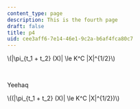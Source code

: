 ```yaml
---
content_type: page
description: This is the fourth page
draft: false
title: p4
uid: cee3aff6-7e14-46e1-9c2a-b6af4fca80c7
---
```

\\(|\pi_{t_1 + t_2} (X)| \le K^C |X|^{1/2}\\)

 

Yeehaq

\\((|\pi_{t_1 + t_2} (X)| \le K^C |X|^{1/2})\\)